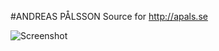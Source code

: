 #ANDREAS PÅLSSON
Source for http://apals.se

![Screenshot](/../screenshots/screenshots/screenshot.png?raw=true "Screenshot")


